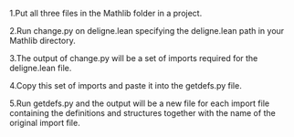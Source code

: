 1.Put all three files in the Mathlib folder in a project.

2.Run change.py on deligne.lean specifying the deligne.lean path in your Mathlib directory.

3.The output of change.py will be a set of imports required for the deligne.lean file.

4.Copy this set of imports and paste it into the getdefs.py file.

5.Run getdefs.py and the output will be a new file for each import file
containing the definitions and structures together with the name of the
original import file.
